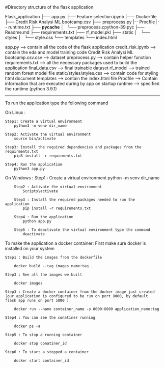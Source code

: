 #Directory structure of the flask application

Flask_application
├── app.py
├── Feature selection.ipynb
├── Dockerfile
├── Credit Risk Analysi ML bootcamp.csv
├── preprocess.py
|-- Procfile 
|-- runtime.txt
├── __pycache__
│   └── preprocess.cpython-39.pyc
├── Readme.md
├── requirements.txt
├── rf_model.pkl
├── static
│   └── styles
│       └── style.css
└── templates
    └── index.html

app.py --> contain all the code of the flask application
credit_risk.ipynb --> contain the eda and model training code 
Credit Risk Analysi ML bootcamp.csv.csv --> dataset 
preprocess.py --> contain helper function 
requirements.txt --> all the necessary packages used to build the application
final_data.csv --> final trainable dataset
rf_model --> trained random forest model file 
static/styles/styles.css --> contain code for styling html document
templates --> contain the index.html file
Procfile --> Contain information that are executed during by app on startup
runtime --> specified the runtime (python 3.9.1)

-----------------------------------------------------------------------
To run the application type the following command 

On Linux :

	Step1: Create a virtual environment 
		python3 -m venv dir_name 
	
	Step2: Activate the virtual environment
		source bin/activate
	
	Step3: Install the required dependencies and packages from the requirments.txt
		pip3 install -r requirments.txt
	
	Step4: Run the application
		python3 app.py


On Windows :
		Step1 : Create a virtual environment 
			python -m venv dir_name	
   	
		Step2 : Activate the virtual environment
			Scripts\activate
		
		Step3 : Install the required packages needed to run the application
			pip install -r requirements.txt

		Step4 : Run the application 
			python app.py
		
		Step5 : To deactivate the virtual environment type the command
			deactivate






To make the application a docker container:
	First make sure docker is installed on your system

	Step1 : Build the images from the dockerfile 
	
		docker build --tag images_name:tag .

	Step3 : See all the images we built 
		
		docker images
	
	Step3 : Create a docker container from the docker image just created (our application is configured to be run on port 8000, by default flask app runs on port 5000 ) 
		
		docker run --name container_name -p 8000:8000 application_name:tag
	
	Step4 : You can see the conatiner running 
		
		docker ps -a
	
	Step5 : To stop a running container 
		
		docker stop conatiner_id 
		
	Step6 : To start a stopped a container 
		
		docker start container_id
	
	
		
